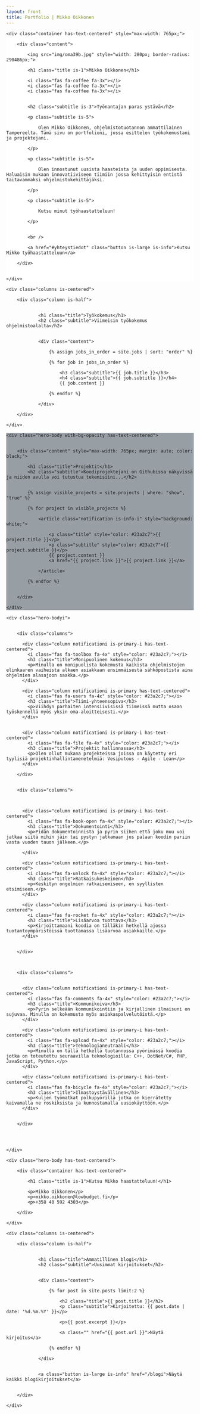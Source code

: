 ```yaml
---
layout: front
title: Portfolio | Mikko Oikkonen
---
```




<section class="hero is-fullheight-with-navbar" style="background: #ffffff url('img/coffee-background-1600.jpg') no-repeat scroll center 40%; background-size: cover;">

  
  <div class="hero-body with-bg-opacity">

	<div class="container has-text-centered" style="max-width: 765px;">
      	
    	<div class="content">

	      	<img src="img/oma39b.jpg" style="width: 280px; border-radius: 290486px;">
			
	      	<h1 class="title is-1">Mikko Oikkonen</h1>
	      	
	      	<i class="fas fa-coffee fa-3x"></i>
	      	<i class="fas fa-coffee fa-3x"></i>
	      	<i class="fas fa-coffee fa-3x"></i>
	      	
	      	
	      	<h2 class="subtitle is-3">Työnantajan paras ystävä</h2>
	    
	      	<p class="subtitle is-5">

	      		Olen Mikko Oikkonen, ohjelmistotuotannon ammattilainen Tampereelta. Tämä sivu on portfolioni, jossa esittelen työkokemustani ja projektejani.
	      	
	      	</p>

			<p class="subtitle is-5">

		      	Olen innostunut uusista haasteista ja uuden oppimisesta. Haluaisin mukaan innovatiiviseen tiimiin jossa kehittyisin entistä taitavammaksi ohjelmistokehittäjäksi.

			</p>

			<p class="subtitle is-5">

				Kutsu minut työhaastatteluun!

			</p>


	      	<br />

	      	<a href="#yhteystiedot" class="button is-large is-info">Kutsu Mikko työhaastatteluun</a>

	    </div>


    </div>
  
  </div>




</section>




<section class="section" id="kokemus">


	<div class="columns is-centered">

		<div class="column is-half">
		  
		      
		      	<h1 class="title">Työkokemus</h1>
		      	<h2 class="subtitle">Viimeisin työkokemus ohjelmistoalalta</h2>
		    

		      	<div class="content">

					{% assign jobs_in_order = site.jobs | sort: "order" %}

					{% for job in jobs_in_order %}

						<h3 class="subtitle">{{ job.title }}</h3>
						<h4 class="subtitle">{{ job.subtitle }}</h4>
						{{ job.content }}

					{% endfor %}      	

				</div>

		</div>

	</div>

  
</section>


  



<section id="projektit" class="hero is-primary is-fullheight" style="/*background: #ffffff url('img/code-background-1600.jpg') no-repeat scroll center 40%; background-size: cover;*/ background: #979fa4;">

  
	<div class="hero-body with-bg-opacity has-text-centered">


		<div class="content" style="max-width: 765px; margin: auto; color: black;">

	      	<h1 class="title">Projektit</h1>
    	  	<h2 class="subtitle">Koodiprojektejani on Githubissa näkyvissä ja niiden avulla voi tutustua tekemisiini...</h2>

			
    	  	{% assign visible_projects = site.projects | where: "show", "true" %}

			{% for project in visible_projects %}

				<article class="notification is-info-i" style="background: white;">

					<p class="title" style="color: #23a2c7">{{ project.title }}</p>
					<p class="subtitle" style="color: #23a2c7">{{ project.subtitle }}</p>
					{{ project.content }}
					<a href="{{ project.link }}">{{ project.link }}</a>

				</article>

			{% endfor %}      	


   	 	</div>

	</div>

</section>












<section class="section heroi is-fullheighti" id="features">


	<div class="hero-bodyi">


		<div class="columns">

		  <div class="column notificationi is-primary-i has-text-centered">
		    <i class="fas fa-toolbox fa-4x" style="color: #23a2c7;"></i>
		    <h3 class="title">Monipuolinen kokemus</h3>
		    <p>Minulla on monipuolista kokemusta kaikista ohjelmistojen elinkaaren vaiheista alkaen asiakkaan ensimmäisestä sähköpostista aina ohjelmien alasajoon saakka.</p>
		  </div>

		  <div class="column notificationi is-primary has-text-centered">
		    <i class="fas fa-users fa-4x" style="color: #23a2c7;"></i>
		    <h3 class="title">Tiimi-yhteensopiva</h3>
		    <p>Viihdyn parhaiten intensiivisissä tiimeissä mutta osaan työskennellä myös yksin oma-aloitteisesti.</p>
		  </div>


		  <div class="column notificationi is-primary-i has-text-centered">
		    <i class="fas fa-file fa-4x" style="color: #23a2c7;"></i>
		    <h3 class="title">Projektit hallinnassa</h3>
		    <p>Olen ollut mukana projekteissa joissa on käytetty eri tyylisiä projektinhallintamenetelmiä: Vesiputous - Agile - Lean</p>
		  </div>

		</div>


		<div class="columns">



		  <div class="column notificationi is-primary-i has-text-centered">
		    <i class="fas fa-book-open fa-4x" style="color: #23a2c7;"></i>
		    <h3 class="title">Dokumentointi</h3>
		    <p>Pidän dokumentoinnista ja pyrin siihen että joku muu voi jatkaa siitä mihin jäin tai pystyn jatkamaan jos palaan koodin pariin vasta vuoden tauon jälkeen.</p>

		  </div>

		  <div class="column notificationi is-primary-i has-text-centered">
		    <i class="fas fa-unlock fa-4x" style="color: #23a2c7;"></i>
		    <h3 class="title">Ratkaisukeskeinen</h3>
		    <p>Keskityn ongelmien ratkaisemiseen, en syyllisten etsimiseen.</p>
		  </div>

		  <div class="column notificationi is-primary-i has-text-centered">
		    <i class="fas fa-rocket fa-4x" style="color: #23a2c7;"></i>
		    <h3 class="title">Lisäarvoa tuottava</h3>
		    <p>Kirjoittamaani koodia on tälläkin hetkellä ajossa tuotantoympäristöissä tuottamassa lisäarvoa asiakkaille.</p>
		  </div>


		</div>



		<div class="columns">


		  <div class="column notificationi is-primary-i has-text-centered">
		    <i class="fas fa-comments fa-4x" style="color: #23a2c7;"></i>
		    <h3 class="title">Kommunikoiva</h3>
		    <p>Pyrin selkeään kommunikointiin ja kirjallinen ilmaisuni on sujuvaa. Minulla on kokemusta myös asiakaspalvelutöistä.</p>
		  </div>

		  <div class="column notificationi is-primary-i has-text-centered">
		    <i class="fas fa-upload fa-4x" style="color: #23a2c7;"></i>
		    <h3 class="title">Teknologianeutraali</h3>
		    <p>Minulla on tällä hetkellä tuotannossa pyörimässä koodia jotka on toteutettu seuraavilla teknologioilla: C++, DotNet/C#, PHP, JavaScript, Python.</p>
		  </div>

		  <div class="column notificationi is-primary-i has-text-centered">
		  	<i class="fas fa-bicycle fa-4x" style="color: #23a2c7;"></i>
		    <h3 class="title">Ilmastoystävällinen</h3>
		    <p>Kuljen työmatkat polkupyörillä jotka on kierrätetty kaivamalla ne roskiksista ja kunnostamalla uusiokäyttöön.</p>
		  </div>


		</div>




	</div>


</section>









<section class="section hero is-fullheight is-info " id="yhteystiedot">


	<div class="hero-body has-text-centered">

		<div class="container has-text-centered">

			<h1 class="title is-1">Kutsu Mikko haastatteluun!</h1>

			<p>Mikko Oikkonen</p>
			<p>mikko.oikkonen@lowbudget.fi</p>
			<p>+358 40 592 4303</p>

		</div>

	</div>

</section>











<section class="section" id="blogi">


	<div class="columns is-centered">

		<div class="column is-half">
		  
		      
		      	<h1 class="title">Ammatillinen blogi</h1>
		      	<h2 class="subtitle">Uusimmat kirjoitukset</h2>
		    

		      	<div class="content">

					{% for post in site.posts limit:2 %}

						<h2 class="title">{{ post.title }}</h2>
						<p class="subtitle">Kirjoitettu: {{ post.date | date: '%d.%m.%Y' }}</p>

						<p>{{ post.excerpt }}</p>

						<a class="" href="{{ post.url }}">Näytä kirjoitus</a>

					{% endfor %}      	

				</div>


				<a class="button is-large is-info" href="/blogi">Näytä kaikki blogikirjoitukset</a>


		</div>

	</div>

  
</section>










